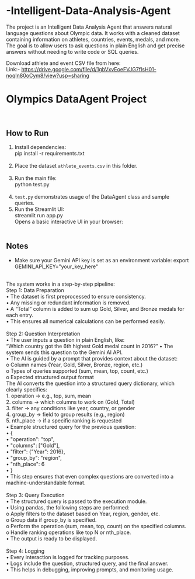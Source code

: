 # -Intelligent-Data-Analysis-Agent
The project is an Intelligent Data Analysis Agent that answers natural language questions about Olympic data. It works with a cleaned dataset containing information on athletes, countries, events, medals, and more. The goal is to allow users to ask questions in plain English and get precise answers without needing to write code or SQL queries.

Download athlete and event CSV file from here:<br>
Link:- https://drive.google.com/file/d/1gbVxvEoeFVJG7fIsH01-noqIn80oCym8/view?usp=sharing

# Olympics DataAgent Project<br><br>

## How to Run<br>
1. Install dependencies:<br>
   pip install -r requirements.txt<br><br>
2. Place the dataset `athlete_events.csv` in this folder.<br><br>
3. Run the main file:<br>
   python test.py<br><br>
4. `test.py` demonstrates usage of the DataAgent class and sample queries.<br>
5. Run the Streamlit UI:<br>
   streamlit run app.py<br>
   Opens a basic interactive UI in your browser:<br><br>

   

## Notes<br>
- Make sure your Gemini API key is set as an environment variable:
  export GEMINI_API_KEY="your_key_here"<br><br>

The system works in a step-by-step pipeline:<br>
Step 1: Data Preparation<br>
•	The dataset is first preprocessed to ensure consistency.<br>
•	Any missing or redundant information is removed.<br>
•	A “Total” column is added to sum up Gold, Silver, and Bronze medals for each entry.<br>
•	This ensures all numerical calculations can be performed easily.<br><br>
Step 2: Question Interpretation<br>
•	The user inputs a question in plain English, like:<br>
“Which country got the 6th highest Gold medal count in 2016?”
•	The system sends this question to the Gemini AI API.<br>
•	The AI is guided by a prompt that provides context about the dataset:<br>
o	Column names (Year, Gold, Silver, Bronze, region, etc.)<br>
o	Types of queries supported (sum, mean, top, count, etc.)<br>
o	Expected structured output format<br>
The AI converts the question into a structured query dictionary, which clearly specifies:<br>
    1.	operation → e.g., top, sum, mean<br>
    2.	columns → which columns to work on (Gold, Total)<br>
    3.	filter → any conditions like year, country, or gender<br>
    4.	group_by → field to group results (e.g., region)<br>
    5.	nth_place → if a specific ranking is requested<br>
•	Example structured query for the previous question:<br>
•	{<br>
•	  "operation": "top",<br>
•	  "columns": ["Gold"],<br>
•	  "filter": {"Year": 2016},<br>
•	  "group_by": "region",<br>
•	  "nth_place": 6<br>
•	}<br>
•	This step ensures that even complex questions are converted into a machine-understandable format.<br><br>
Step 3: Query Execution<br>
•	The structured query is passed to the execution module.<br>
•	Using pandas, the following steps are performed:<br>
o	Apply filters to the dataset based on Year, region, gender, etc.<br>
o	Group data if group_by is specified.<br>
o	Perform the operation (sum, mean, top, count) on the specified columns.<br>
o	Handle ranking operations like top N or nth_place.<br>
•	The output is ready to be displayed.<br><br>
Step 4: Logging<br>
•	Every interaction is logged for tracking purposes.<br>
•	Logs include the question, structured query, and the final answer.<br>
•	This helps in debugging, improving prompts, and monitoring usage.<br>
